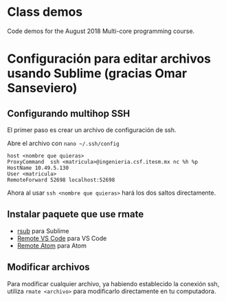 # Class demos
Code demos for the August 2018 Multi-core programming course.

# Configuración para editar archivos usando Sublime (gracias Omar Sanseviero)

## Configurando multihop SSH

El primer paso es crear un archivo de configuración de ssh.

Abre el archivo con `nano ~/.ssh/config`

    host <nombre que quieras>
    ProxyCommand  ssh <matricula>@ingenieria.csf.itesm.mx nc %h %p
    HostName 10.49.5.130
    User <matricula>
    RemoteForward 52698 localhost:52698

Ahora al usar `ssh <nombre que quieras>` hará los dos saltos directamente.

## Instalar paquete que use rmate

 - [rsub](https://github.com/henrikpersson/rsub) para Sublime
 - [Remote VS Code](https://marketplace.visualstudio.com/items?itemName=rafaelmaiolla.remote-vscode) para VS Code
 - [Remote Atom](https://atom.io/packages/remote-atom) para Atom

## Modificar archivos
Para modificar cualquier archivo, ya habiendo establecido la conexión ssh, utiliza `rmate <archivo>` para modificarlo directamente en tu computadora.